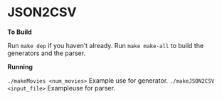 # JSON2CSV

__To Build__

Run `make dep` if you haven't already.
Run `make make-all` to build the generators and the parser.

__Running__

`./makeMovies <num_movies>` Example use for generator.
`./makeJSON2CSV <input_file>` Exampleuse for parser. 
